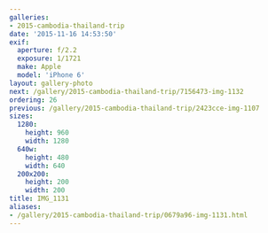 ```yaml
---
galleries:
- 2015-cambodia-thailand-trip
date: '2015-11-16 14:53:50'
exif:
  aperture: f/2.2
  exposure: 1/1721
  make: Apple
  model: 'iPhone 6'
layout: gallery-photo
next: /gallery/2015-cambodia-thailand-trip/7156473-img-1132
ordering: 26
previous: /gallery/2015-cambodia-thailand-trip/2423cce-img-1107
sizes:
  1280:
    height: 960
    width: 1280
  640w:
    height: 480
    width: 640
  200x200:
    height: 200
    width: 200
title: IMG_1131
aliases:
- /gallery/2015-cambodia-thailand-trip/0679a96-img-1131.html
---
```

